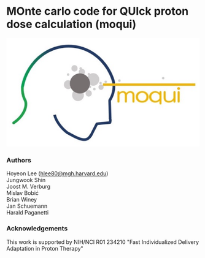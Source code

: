 MOnte carlo code for QUIck proton dose calculation (moqui)
=======

<img src="images/moqui_logo.jpg">


### Authors
Hoyeon Lee  (hlee80@mgh.harvard.edu)  
Jungwook Shin  
Joost M. Verburg  
Mislav Bobić  
Brian Winey  
Jan Schuemann  
Harald Paganetti  

### Acknowledgements
This work is supported by NIH/NCI R01 234210 "Fast Individualized Delivery Adaptation in Proton Therapy"   


